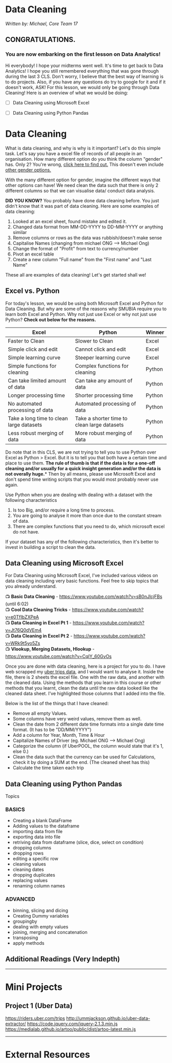 # Data Cleaning
*Written by: Michael, Core Team 17*

## CONGRATULATIONS. 
### You are now embarking on the first lesson on Data Analytics!
Hi everybody! I hope your midterms went well. It's time to get back to Data Analytics! I hope you still remembered everything that was gone through during the last 3 CLS. Don't worry, I believe that the best way of learning is to do projects. Also, if you have any questions do try to google for it and if it doesn't work, ASK! For this lesson, we would only be going through Data Cleaning! Here is an overview of what we would be doing: 

- [ ] Data Cleaning using Microsoft Excel
- [ ] Data Cleaning using Python Pandas


# Data Cleaning
What is data cleaning, and why is why is it important? Let's do this simple task. Let's say you have a excel file of records of all people in an organisation. How many different option do you think the column "gender" has. Only 2? You're wrong, [click here to find out.](https://docs.google.com/a/smu.edu.sg/spreadsheets/d/1z3YoRri8JAz1q3JPFp6x1S2vs3AcTZ_Yc--wSLUwO1A/edit?usp=sharing) This doesn't even include [other gender options.](http://www.telegraph.co.uk/technology/facebook/10930654/Facebooks-71-gender-options-come-to-UK-users.html)

With the many different option for gender, imagine the different ways that other options can have! We need clean the data such that there is only 2 different columns so that we can visualise data/ conduct data analysis. 

**DID YOU KNOW?** You probably have done data cleaning before. You just didn't know that it was part of data cleaning. Here are some examples of data cleaning:

1. Looked at an excel sheet, found mistake and edited it.
2. Changed data format from MM-DD-YYYY to DD-MM-YYYY or anything similar
3. Remove columns or rows as the data was rubbish/doesn't make sense
4. Capitalise Names (changing from michael ONG --> Michael Ong)
5. Change the format of "Profit" from text to currency/number 
6. Pivot an excel table
7. Create a new column "Full name" from the "First name" and "Last Name"

These all are examples of data cleaning! Let's get started shall we!


## Excel vs. Python
For today's lesson, we would be using both Microsoft Excel and Python for Data Cleaning. But why are some of the reasons why SMUBIA require you to learn both Excel and Python. Why not just use Excel or why not just use Python? **Check out below for the reasons.**


| Excel| Python| Winner|
| ------------- |-------------| -----|
| Faster to Clean      | Slower to Clean | Excel |
| Simple click and edit      | Cannot click and edit      |   Excel |
| Simple learning curve  |  Steeper learning curve      |   Excel  |
| Simple functions for cleaning  |  Complex functions for cleaning      |   Python  |
| Can take limited amount of data    |  Can take any amount of data      |   Python  |
| Longer processing time  |  Shorter processing time      |   Python  |
| No automated processing of data  |  Automated processing of data      |   Python  |
| Take a long time to clean large datasets  |    Take a shorter time to clean large datasets    |   Python  |
| Less robust merging of data  |  More robust merging of data     |   Python  |

Do note that in this CLS, we are not trying to tell you to use Python over Excel as Python > Excel. But it is to tell you that both have a certain time and place to use them. **The rule of thumb is that if the data is for a one-off cleaning and/or usually for a quick insight generation and/or the data is not overally huge.*** Then by all means, please use Microsoft Excel and don't spend time writing scripts that you would most probably never use again. 

Use Python when you are dealing with dealing with a dataset with the following characteristics
1. Is too Big, and/or require a long time to process.
2. You are going to analyse it more than once due to the constant stream of data.
3. There are complex functions that you need to do, which microsoft excel do not have.

If your dataset has any of the following characteristics, then it's better to invest in building a script to clean the data.

## Data Cleaning using Microsoft Excel
For Data Cleaning using Microsoft Excel, I've included various videos on data cleaning including very basic functions. Feel free to skip topics that you already understand.

:tv: **Basic Data Cleaning** - https://www.youtube.com/watch?v=sB0nJlcjFBs (until 6:02) <br/>
:tv: **Cool Data Cleaning Tricks** - https://www.youtube.com/watch?v=e0TfIbZXPeA <br/>
:tv: **Data Cleaning in Excel Pt 1** - https://www.youtube.com/watch?v=Jt76Q0dVEm4 <br/>
:tv: **Data Cleaning in Excel Pt 2** - https://www.youtube.com/watch?v=WRk9t5yo5Zs <br/>
:tv: **Vlookup, Merging Datasets, Hlookup** - https://www.youtube.com/watch?v=CqIY_60GvOs <br/>

Once you are done with data cleaning, here is a project for you to do. I have web scrapped my [uber trips data](https://drive.google.com/open?id=0B4co3D7kCi9oVXE0dXpXVF9GZnM), and I would want to analyse it. Inside the file, there is 2 sheets the excel file. One with the raw data, and another with the cleaned data. Using the methods that you learn in this course or other methods that you learnt, clean the data until the raw data looked like the cleaned data sheet. I've highlighted those columns that I added into the file.

Below is the list of the things that I have cleaned:
- Remove all empty Values.
- Some columns have very weird values, remove them as well.
- Clean the date from 2 different date time formats into a single date time format. (It has to be "DD/MM/YYYY")
- Add a column for Year, Month, Time & Hour
- Capitalize Names of Driver (eg. Michael ONG --> Michael Ong)
- Categorize the column (if UberPOOL, the column would state that it's 1, else 0.)
- Clean the data such that the currency can be used for Calculations, check it by doing a SUM at the end. (The cleaned sheet has this)
- Calculate the time taken each trip

## Data Cleaning using Python Pandas

Topics
### BASICS ###
- Creating a blank DataFrame
- Adding values to the dataframe
- importing data from file
- exporting data into file
- retriving data from dataframe (slice, dice, select on condition)
- dropping columns
- dropping rows
- editing a specific row
- cleaning values
- cleaning dates
- dropping duplicates
- replacing values
- renaming column names
### ADVANCED ###
- binning, slicing and dicing
- Creating Dummy variables
- groupingby
- dealing with empty values
- joining, merging and concatenation
- transposing
- apply methods

## Additional Readings (Very Indepth)


---

# Mini Projects
## Project 1 (Uber Data)
https://riders.uber.com/trips
http://ummjackson.github.io/uber-data-extractor/
https://code.jquery.com/jquery-2.1.3.min.js
https://medialab.github.io/artoo/public/dist/artoo-latest.min.js
  
---


# External Resources
